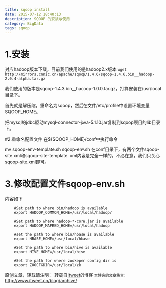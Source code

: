 ```yaml
---
title: sqoop install
date: 2015-07-12 18:40:13
description: SQOOP 的安装与使用
category: BigData
tags: sqoop
---
```

# 1.安装
 对应hadoop版本下载，目前我们使用的是hadoop2.x版本
 `wget http://mirrors.cnnic.cn/apache/sqoop/1.4.6/sqoop-1.4.6.bin__hadoop-2.0.4-alpha.tar.gz`

  我们使用的版本是sqoop-1.4.3.bin__hadoop-1.0.0.tar.gz，打算安装在/usr/local目录下。

  首先就是解压缩，重命名为sqoop，然后在文件/etc/profile中设置环境变量SQOOP_HOME。

  把mysql的jdbc驱动mysql-connector-java-5.1.10.jar复制到sqoop项目的lib目录下。

#2.重命名配置文件
   在${SQOOP_HOME}/conf中执行命令

   mv  sqoop-env-template.sh  sqoop-env.sh
   在conf目录下，有两个文件sqoop-site.xml和sqoop-site-template.   xml内容是完全一样的，不必在意，我们只关心sqoop-site.xml即可。

# 3.修改配置文件sqoop-env.sh

内容如下
```
    #Set path to where bin/hadoop is available
    export HADOOP_COMMON_HOME=/usr/local/hadoop/

    #Set path to where hadoop-*-core.jar is available
    export HADOOP_MAPRED_HOME=/usr/local/hadoop

    #set the path to where bin/hbase is available
    export HBASE_HOME=/usr/local/hbase

    #Set the path to where bin/hive is available
    export HIVE_HOME=/usr/local/hive

    #Set the path for where zookeper config dir is
    export ZOOCFGDIR=/usr/local/zk
```


原创文章，转载请注明： 转载自[Itweet](http://www.itweet.cn)的博客
`本博客的文章集合:` http://www.itweet.cn/blog/archive/